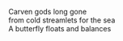 Carven gods long gone    
from cold streamlets for the sea    
A butterfly floats and balances    

